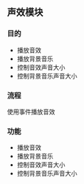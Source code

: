 ## 声效模块

### 目的

- 播放音效
- 播放背景音乐
- 控制音效声音大小
- 控制背景音乐声音大小

### 流程

使用事件播放音效

### 功能

- 播放音效
- 播放背景音乐
- 控制音效声音大小
- 控制背景音乐声音大小